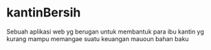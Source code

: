 # kantinBersih
Sebuah aplikasi web yg berugan untuk membantuk para ibu kantin yg kurang mampu memangae suatu keuangan mauoun bahan baku
